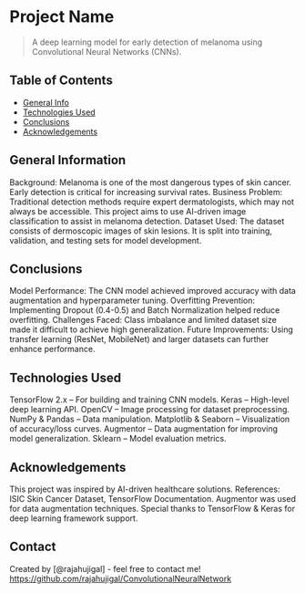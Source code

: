 # Project Name
> A deep learning model for early detection of melanoma using Convolutional Neural Networks (CNNs).


## Table of Contents
* [General Info](#general-information)
* [Technologies Used](#technologies-used)
* [Conclusions](#conclusions)
* [Acknowledgements](#acknowledgements)


## General Information
Background:
Melanoma is one of the most dangerous types of skin cancer. Early detection is critical for increasing survival rates.
Business Problem:
Traditional detection methods require expert dermatologists, which may not always be accessible. This project aims to use AI-driven image classification to assist in melanoma detection.
Dataset Used:
The dataset consists of dermoscopic images of skin lesions. It is split into training, validation, and testing sets for model development.


## Conclusions
Model Performance: The CNN model achieved improved accuracy with data augmentation and hyperparameter tuning.
Overfitting Prevention: Implementing Dropout (0.4-0.5) and Batch Normalization helped reduce overfitting.
Challenges Faced: Class imbalance and limited dataset size made it difficult to achieve high generalization.
Future Improvements: Using transfer learning (ResNet, MobileNet) and larger datasets can further enhance performance.



## Technologies Used
TensorFlow 2.x – For building and training CNN models.
Keras – High-level deep learning API.
OpenCV – Image processing for dataset preprocessing.
NumPy & Pandas – Data manipulation.
Matplotlib & Seaborn – Visualization of accuracy/loss curves.
Augmentor – Data augmentation for improving model generalization.
Sklearn – Model evaluation metrics.


## Acknowledgements
This project was inspired by AI-driven healthcare solutions.
References: ISIC Skin Cancer Dataset, TensorFlow Documentation.
Augmentor was used for data augmentation techniques.
Special thanks to TensorFlow & Keras for deep learning framework support.


## Contact
Created by [@rajahujigal] - feel free to contact me!
https://github.com/rajahujigal/ConvolutionalNeuralNetwork

